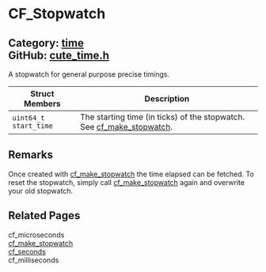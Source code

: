 [//]: # (This file is automatically generated by Cute Framework's docs parser.)
[//]: # (Do not edit this file by hand!)
[//]: # (See: https://github.com/RandyGaul/cute_framework/blob/master/samples/docs_parser.cpp)
[](../header.md ':include')

# CF_Stopwatch

Category: [time](/api_reference?id=time)  
GitHub: [cute_time.h](https://github.com/RandyGaul/cute_framework/blob/master/include/cute_time.h)  
---

A stopwatch for general purpose precise timings.

Struct Members | Description
--- | ---
`uint64_t start_time` | The starting time (in ticks) of the stopwatch. See [cf_make_stopwatch](/time/cf_make_stopwatch.md).

## Remarks

Once created with [cf_make_stopwatch](/time/cf_make_stopwatch.md) the time elapsed can be fetched. To reset the stopwatch, simply call
[cf_make_stopwatch](/time/cf_make_stopwatch.md) again and overwrite your old stopwatch.

## Related Pages

cf_microseconds  
[cf_make_stopwatch](/time/cf_make_stopwatch.md)  
[cf_seconds](/time/cf_seconds.md)  
cf_milliseconds  
